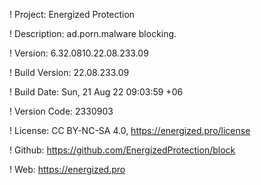 ! Project: Energized Protection

! Description: ad.porn.malware blocking.

! Version: 6.32.0810.22.08.233.09

! Build Version: 22.08.233.09

! Build Date: Sun, 21 Aug 22 09:03:59 +06

! Version Code: 2330903

! License: CC BY-NC-SA 4.0, https://energized.pro/license

! Github: https://github.com/EnergizedProtection/block

! Web: https://energized.pro
